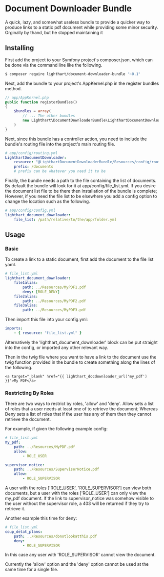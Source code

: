 Document Downloader Bundle
==========================
A quick, lazy, and somewhat useless bundle to provide a quicker way to produce links to a static pdf document while providing some minor security.  Orginally by thand, but he stopped maintaining it

Installing
----------
First add the project to your Symfony project's composer.json, which can be done via the command line like the following.
```bash
$ composer require lighthart/document-downloader-bundle "~0.1"
```

Next, add the bundle to your project's AppKernel.php in the register bundles method.
```php
// app/AppKernel.php
public function registerBundles()
{
    $bundles = array(
        // ... The other bundles
        new Lighthart\DocumentDownloaderBundle\LighthartDocumentDownloaderBundle()
    )
} 
```

Next, since this bundle has a controller action, you need to include the bundle's routing file into the project's main routing file.
```yaml
# app/config/routing.yml
LighthartDocumentDownloader:
    resource: "@LighthartDocumentDownloaderBundle/Resources/config/routing.yml"
    prefix: /documents
    # prefix can be whatever you need it to be
```

Finally, the bundle needs a path to the file containing the list of documents.  By default the bundle will look for it at app/config/file_list.yml.  If you desire the document list file to be there then installation of the bundle is complete; However, if you need the file list to be elsewhere you add a config option to change the location such as the following.
```yaml
# app/config/config.yml
lighthart_document_downloader:
    file_list: /path/relative/to/the/app/folder.yml
```

Usage
-----
### Basic
To create a link to a static document, first add the document to the file list yaml.
```yaml
# file_list.yml
lighthart_document_downloader:
    file1alias:
        path: ../Resources/MyPDF1.pdf
        deny: [ROLE_DENY]
    file2alias:
        path: ../Resources/MyPDF2.pdf
    file3alias:
        path: ../Resources/MyPDF3.pdf
```

Then import this file into your config.yml:
```yaml
imports:
    - { resource: "file_list.yml" }
```

Alternatively the 'lighthart_document_downloader' block can be put straight into the config, or imported any other relevant way.

Then in the twig file where you want to have a link to the document use the twig function provided in the bundle to create something along the lines of the following.
```twig
<a target="_blank" href="{{ lighthart_docdownloader_url('my_pdf') }}">My PDF</a>
```

### Restricting By Roles
There are two ways to restrict by roles, 'allow' and 'deny'.  Allow sets a list of roles that a user needs at least one of to retrieve the document; Whereas Deny sets a list of roles that if the user has any of them then they cannot retrieve the document.

For example, if given the following example config:
```yaml
# file_list.yml
my_pdf:
    path: ../Resources/MyPDF.pdf
    allow:
        - ROLE_USER

supervisor_notice:
    path: ../Resources/SupervisorNotice.pdf
    allow:
        - ROLE_SUPERVISOR
```
A user with the roles ['ROLE_USER', 'ROLE_SUPERVISOR'] can view both documents, but a user with the roles ['ROLE_USER'] can only view the my_pdf document.  If the link to supervisor_notice was somehow visible to the user without the supervisor role, a 403 will be returned if they try to retrieve it.

Another example this time for deny:
```yaml
# file_list.yml
coup_detat_plans:
    path: ../Resources/donotlookatthis.pdf
    deny:
        - ROLE_SUPERVISOR
```
In this case any user with 'ROLE_SUPERVISOR' cannot view the document.

Currently the 'allow' option and the 'deny' option cannot be used at the same time for a single file.

